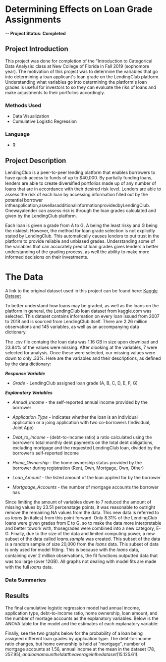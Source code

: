# Determining Effects on Loan Grade Assignments

**-- Project Status: Completed**

## Project Introduction
This project was done for completion of the "Introduction to Categorical Data Analysis: class at New College of Florida in Fall 2019 (sophomore year). The motivation of this project was to determine the variables that go into determining a loan applicant's loan grade on the LendingClub platform. Understanding what variables go into determining the platform's loan grades is useful for investors to so they can evaluate the riks of loans and make adjustments to their portfolios accordingly.

### Methods Used

- Data Visualization
- Cumulative Logistic Regression

### Language

- R

## Project Description

LendingClub is a peer-to-peer lending platform that enables borrowers to have quick access to funds of up to $40,000. By partially funding loans, lenders are able to create diversiﬁed portfolios made up of any number of loans that are in accordance with their desired risk level. Lenders are able to assess the risk of each loan by accessing information ﬁlled out by the potential borrower intheapplication,aswellasadditionalinformationprovidedbyLendingClub. Onewayalender can assess risk is through the loan grades calculated and given by the LendingClub platform. 

Each loan is given a grade from A to G, A being the least risky and G being the riskiest. However, the method for loan grade selection is not explicitly stated by LendingClub. This automatically causes lenders to put trust in the platform to provide reliable and unbiased grades. Understanding some of the variables that can accurately predict loan grades gives lenders a better understanding of the grading process, as well the ability to make more informed decisions on their investments.

# The Data

A link to the original dataset used in this project can be found here: [Kaggle Dataset](https://www.kaggle.com/wendykan/lending-club-loan-data)

To better understand how loans may be graded, as well as the loans on the platform in general, the LendingClub loan dataset from kaggle.com was selected. This dataset contains information on every loan issued from 2007 to 2018 and is sourced from LendingClub itself. There are 2.26 million observations and 145 variables, as well as an accompanying data dictionary. 

The .csv ﬁle containg the loan data was 1.16 GB in size upon download and 23.84% of the values were missing. After olooking at the variables, 7 were selected for analysis. Once these were selected, our missing values were down to only .33%. Here are the variables and their descriptions, as deﬁned by the data dictionary:

***Response Variable***

- *Grade* - LendingClub assigned loan grade (A, B, C, D, E, F, G)

***Explanatory Variables***

- *Annual_Income* - the self-reported annual income provided by the borrower

- *Application_Type* - indicates whether the loan is an individual application or a joing application with two co-borrowers (Individual, Joint App)

- *Debt_to_Income* - (debt-to-income ratio) a ratio calculated using the borrower’s total monthly debt payments on the total debt obligations, excluding mortgage and the requested LendingClub loan, divided by the borrower’s self-reported income

- *Home_Ownership* - the home ownership status provided by the borrower during registration (Rent, Own, Mortgage, Own, Other)

- *Loan_Amount* - the listed amount of the loan applied for by the borrower

- *Mortgaage_Accounts* - the number of mortgage accounts the borrower has

Since limiting the amount of variables down to 7 reduced the amount of missing values by 23.51 percenatage points, it was reasonable to outright remove the remaining NA values from the data. This new data is referred to as *loans* (in italics) from this point forward. Only 8.31% of the LendingClub loans were given grades from E to G, so to make the data more interpretable and better towork with, thosegrades were combined into a new category, E-G. Finally, due to the size of the data and limited computing power, a new subset of the data called *loans.sample* was created. This subset of the data is a random sample of size 20,000 from the *loans* data. This subset of data is only used for model ﬁtting. This is because with the *loans* data, containing over 2 million observations, the ﬁt functions outputted data that was too large (over 12GB). All graphs not dealing with model ﬁts are made with the full *loans* data.

### Data Summaries

## Results

The final cumulative logistic regression model had annual income, application type, debt-to-income ratio, home ownership, loan amount, and the number of mortage accounts as the explanatory variables. Below is the ANOVA table for the model and the estimates of each explanatory variable:

Finally, see the two graphs below for the probability of a loan being assigned different loan grades by application type. The debt-to-income ratio changes, but home ownership is held at "mortgage", number of mortgage accounts at 1.56, annual income at the mean in the dataset ($78,257.95), and loan amount held at the average in the dataset ($15.125.61).

